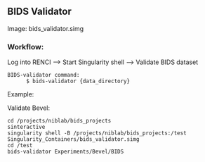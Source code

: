 ## BIDS Validator

Image: bids_validator.simg

### Workflow: <br>
Log into RENCI --> Start Singularity shell --> Validate BIDS dataset

    BIDS-validator command:
          $ bids-validator {data_directory}


Example:

Validate Bevel:
```
cd /projects/niblab/bids_projects
sinteractive
singularity shell -B /projects/niblab/bids_projects:/test Singularity_Containers/bids_validator.simg
cd /test
bids-validator Experiments/Bevel/BIDS
```
